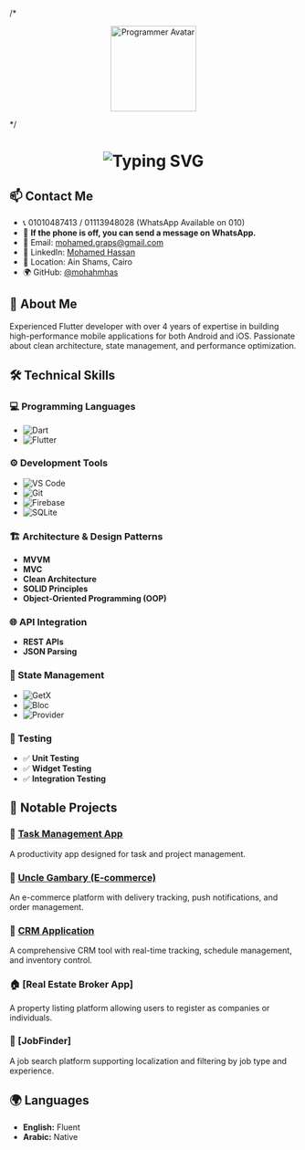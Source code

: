 /*
<p align="center">
  <img src="https://cdn-icons-png.flaticon.com/512/1995/1995542.png" width="150" alt="Programmer Avatar">
</p> */


<h1 align="center">
  <img src="https://readme-typing-svg.herokuapp.com?font=Fira+Code&weight=700&size=30&pause=1000&color=000000&width=435&lines=Hi+there%2C+I'm+Mohamed+Ahmed+Hassan+%F0%9F%91%8B" alt="Typing SVG">
</h1>

## 📫 Contact Me  
- 📞 01010487413 / 01113948028 (WhatsApp Available on 010)
- 💬 **If the phone is off, you can send a message on WhatsApp.** 
- 📧 Email: [mohamed.graps@gmail.com](mailto:mohamed.graps@gmail.com)  
- 💼 LinkedIn: [Mohamed Hassan](https://www.linkedin.com/in/mohamed-hassan-a801a7187/)  
- 🏡 Location: Ain Shams, Cairo  
- 🌍 GitHub: [@mohahmhas](https://github.com/mohahmhas?tab=repositories)  

## 🚀 About Me  
Experienced Flutter developer with over 4 years of expertise in building high-performance mobile applications for both Android and iOS. Passionate about clean architecture, state management, and performance optimization.

## 🛠️ Technical Skills  

### 💻 Programming Languages  
- ![Dart](https://img.shields.io/badge/Dart-0175C2?style=for-the-badge&logo=dart&logoColor=white) 
- ![Flutter](https://img.shields.io/badge/Flutter-02569B?style=for-the-badge&logo=flutter&logoColor=white) 

### ⚙️ Development Tools  
- ![VS Code](https://img.shields.io/badge/VS%20Code-007ACC?style=for-the-badge&logo=visual-studio-code&logoColor=white) 
- ![Git](https://img.shields.io/badge/Git-F05032?style=for-the-badge&logo=git&logoColor=white) 
- ![Firebase](https://img.shields.io/badge/Firebase-FFCA28?style=for-the-badge&logo=firebase&logoColor=black) 
- ![SQLite](https://img.shields.io/badge/SQLite-003B57?style=for-the-badge&logo=sqlite&logoColor=white) 

### 🏗️ Architecture & Design Patterns  
- **MVVM**  
- **MVC**  
- **Clean Architecture**  
- **SOLID Principles**  
- **Object-Oriented Programming (OOP)**  

### 🌐 API Integration  
- **REST APIs**  
- **JSON Parsing**  

### 📌 State Management  
- ![GetX](https://img.shields.io/badge/GetX-FFC107?style=for-the-badge&logo=getx&logoColor=black) 
- ![Bloc](https://img.shields.io/badge/Bloc-00A8E1?style=for-the-badge&logo=flutter&logoColor=white)   
- ![Provider](https://img.shields.io/badge/Provider-4CAF50?style=for-the-badge&logo=flutter&logoColor=white) 

### 🧪 Testing  
- ✅ **Unit Testing**  
- ✅ **Widget Testing**  
- ✅ **Integration Testing**  

## 📂 Notable Projects  

### 🎯 [Task Management App](https://apps.apple.com/uz/app/task/id6648788021)  
A productivity app designed for task and project management.  

### 🛒 [Uncle Gambary (E-commerce)](https://play.google.com/store/apps/details?id=com.AirPoint.UncleGamabry&hl=ar)  
An e-commerce platform with delivery tracking, push notifications, and order management.  

### 🏢 [CRM Application](https://www.airpoint-eg.com/web/)  
A comprehensive CRM tool with real-time tracking, schedule management, and inventory control.  

### 🏠 [Real Estate Broker App]  
A property listing platform allowing users to register as companies or individuals.  

### 🔎 [JobFinder]  
A job search platform supporting localization and filtering by job type and experience.  

## 🌍 Languages  
- **English:** Fluent  
- **Arabic:** Native  


